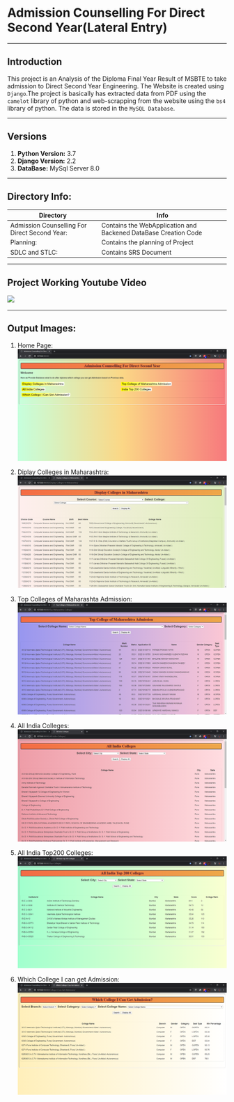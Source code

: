 # Admission Counselling For Direct Second Year(Lateral Entry)
***
## Introduction
This project is an Analysis of the Diploma Final Year Result of MSBTE to take admission to Direct Second Year Engineering. The Website is created using `Django`.The project is basically has extracted data from PDF using the `camelot` library of python and web-scrapping from the website using the `bs4` library of python. The data is stored in the `MySQL Database`.

***
## Versions
1. **Python Version:** 3.7 
2. **Django Version:** 2.2 
3. **DataBase:** MySql Server 8.0 
 
 ***
## Directory Info:
|Directory|Info|
|---|---|
|Admission Counselling For Direct Second Year:|Contains the WebApplication and Backened DataBase Creation Code|
|Planning:|Contains the planning of Project|
|SDLC and STLC:|Contains SRS Document|

***
## Project Working Youtube Video
[![](http://img.youtube.com/vi/Wk5phB4o_No/0.jpg)](http://www.youtube.com/watch?v=Wk5phB4o_No "Django Project: Admission Counselling For Direct Second Year")

***
## Output Images:
 
1) Home Page: 
![](https://raw.githubusercontent.com/atharvaagrawal/direct-second-year-admission-analysis/master/images/1-Home-Page.png)

2) Diplay Colleges in Maharashtra: 
![](https://raw.githubusercontent.com/atharvaagrawal/direct-second-year-admission-analysis/master/images/2-Display-Colleges-in-Maharashtra.png)

3) Top Colleges of Maharashta Admission: 
![](https://raw.githubusercontent.com/atharvaagrawal/direct-second-year-admission-analysis/master/images/3-Top-Colleges-of-Maharashtra-Admission.png)

4) All India Colleges: 
![](https://raw.githubusercontent.com/atharvaagrawal/direct-second-year-admission-analysis/master/images/4-All-India-Colleges.png)

5) All India Top200 Colleges: 
![](https://raw.githubusercontent.com/atharvaagrawal/direct-second-year-admission-analysis/master/images/5-All-India-top-200-college.png)

6) Which College I can get Admission:
![](https://raw.githubusercontent.com/atharvaagrawal/direct-second-year-admission-analysis/master/images/6-Which-College-I-Can-Get-Admission.png)
